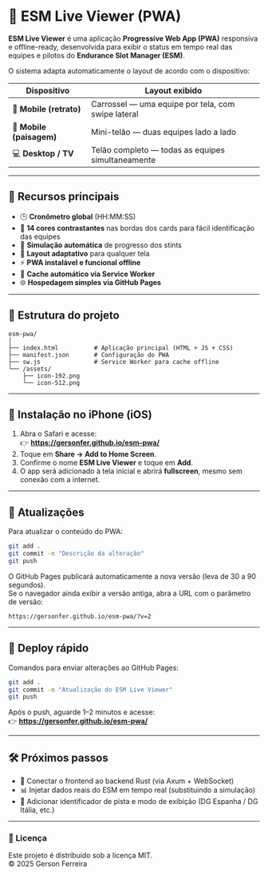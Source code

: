 # 🏁 ESM Live Viewer (PWA)

**ESM Live Viewer** é uma aplicação **Progressive Web App (PWA)** responsiva e offline-ready, desenvolvida para exibir o status em tempo real das equipes e pilotos do **Endurance Slot Manager (ESM)**.

O sistema adapta automaticamente o layout de acordo com o dispositivo:

| Dispositivo | Layout exibido |
|--------------|----------------|
| 📱 **Mobile (retrato)** | Carrossel — uma equipe por tela, com swipe lateral |
| 📲 **Mobile (paisagem)** | Mini-telão — duas equipes lado a lado |
| 💻 **Desktop / TV** | Telão completo — todas as equipes simultaneamente |

---

## 🚀 Recursos principais

- 🕒 **Cronômetro global** (HH:MM:SS)
- 🎨 **14 cores contrastantes** nas bordas dos cards para fácil identificação das equipes
- 🔁 **Simulação automática** de progresso dos stints
- 📱 **Layout adaptativo** para qualquer tela
- ⚡ **PWA instalável e funcional offline**
- 💾 **Cache automático via Service Worker**
- 🌐 **Hospedagem simples via GitHub Pages**

---

## 📁 Estrutura do projeto

```
esm-pwa/
│
├── index.html          # Aplicação principal (HTML + JS + CSS)
├── manifest.json       # Configuração do PWA
├── sw.js               # Service Worker para cache offline
└── /assets/
    ├── icon-192.png
    └── icon-512.png
```

---

## 📲 Instalação no iPhone (iOS)

1. Abra o Safari e acesse:  
   👉 **https://gersonfer.github.io/esm-pwa/**
2. Toque em **Share → Add to Home Screen**.
3. Confirme o nome **ESM Live Viewer** e toque em **Add**.  
4. O app será adicionado à tela inicial e abrirá **fullscreen**, mesmo sem conexão com a internet.

---

## 🧠 Atualizações

Para atualizar o conteúdo do PWA:

```bash
git add .
git commit -m "Descrição da alteração"
git push
```

O GitHub Pages publicará automaticamente a nova versão (leva de 30 a 90 segundos).  
Se o navegador ainda exibir a versão antiga, abra a URL com o parâmetro de versão:

```
https://gersonfer.github.io/esm-pwa/?v=2
```

---

## 🧩 Deploy rápido

Comandos para enviar alterações ao GitHub Pages:

```bash
git add .
git commit -m "Atualização do ESM Live Viewer"
git push
```

Após o push, aguarde 1–2 minutos e acesse:  
👉 **https://gersonfer.github.io/esm-pwa/**

---

## 🛠️ Próximos passos

- 🔗 Conectar o frontend ao backend Rust (via Axum + WebSocket)
- 📊 Injetar dados reais do ESM em tempo real (substituindo a simulação)
- 🧩 Adicionar identificador de pista e modo de exibição (DG Espanha / DG Itália, etc.)

---

### 📜 Licença
Este projeto é distribuído sob a licença MIT.  
© 2025 Gerson Ferreira
